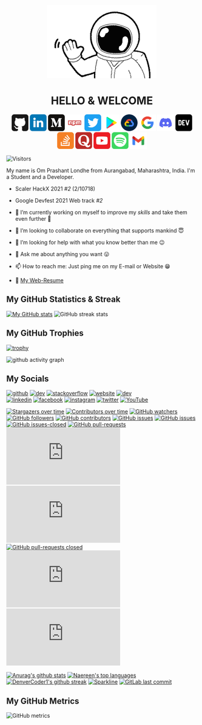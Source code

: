 <p align="center"><img src="/images/hi.gif" /></p>

<h1 align="center">
HELLO &amp; WELCOME
</h1>

<p align="center">
    <a target="_blank" href="https://github.com/Om-Londhe"><img src="/images/github.svg" width="44" height="44" /></a>
    <a target="_blank" href="https://www.linkedin.com/in/omlondhe"><img src="/images/linkedin.svg" width="44" height="44" /></a>
    <a target="_blank" href="https://medium.com/@oplondhe"><img src="/images/medium.svg" width="44" height="44" /></a>
    <a target="_blank" href="https://www.npmjs.com/~om-londhe"><img src="/images/npm.svg" width="44" height="44" /></a>
    <a target="_blank" href="https://twitter.com/OmLondhe2003"><img src="/images/twitter.svg" width="44" height="44" /></a>
    <a target="_blank" href="https://play.google.com/store/search?q=pub%3AOm%20Londhe&c=apps"><img src="/images/playstore.svg" width="44" height="44" /></a>
    <a target="_blank" href="https://www.cloudskillsboost.google/public_profiles/e2d9970c-0bf9-46d4-a8f5-2a2d1b46088c"><img src="/images/gcloud.png" width="44" height="44" /></a>
    <a target="_blank" href="https://g.dev/omlondhe"><img src="/images/google.svg" width="44" height="44" /></a>
    <a target="_blank" href="https://discord.com/channels/@me/914922032582504558"><img src="/images/discord.svg" width="44" height="44" /></a>
    <a target="_blank" href="https://dev.to/omlondhe"><img src="/images/dev.svg" width="44" height="44" /></a>
    <a target="_blank" href="https://stackoverflow.com/users/13173860/devom"><img src="/images/stackoverflow.svg" width="44" height="44" /></a>
    <a target="_blank" href="https://www.quora.com/profile/OmLondhe"><img src="/images/quora.svg" width="44" height="44" /></a>
    <a target="_blank" href="https://www.youtube.com/channel/UCnyll20S7UJkXWvG0lVCGTw"><img src="/images/youtube.svg" width="44" height="44" /></a>
    <a target="_blank" href="https://open.spotify.com/user/31qwx67gwp37qsik4j36s7xrna6m"><img src="/images/spotify.svg" width="44" height="44" /></a>
    <a target="_blank" href="mailto:oplondhe@gmail.com"><img src="/images/gmail.svg" width="44" height="44" /></a>
</p>

![Visitors](https://gpvc.arturio.dev/Om-Londhe)

My name is Om Prashant Londhe from Aurangabad, Maharashtra, India.
I'm a Student and a Developer.

- Scaler HackX 2021 _#2_ (2/10718)
- Google Devfest 2021 Web track _#2_

- 🔭 I’m currently working on myself to improve my _skills_ and take them even further 🚀
- 👯 I’m looking to collaborate on everything that supports mankind 😇
- 🤔 I’m looking for help with what you know better than me 😉
- 💬 Ask me about anything you want 😛
- 📫 How to reach me: Just ping me on my E-mail or Website 😁
- 📇 [My Web-Resume](https://Om-Londhe.github.io/Web-Resume/)

<!--![GitHub Activity Graph](https://activity-graph.herokuapp.com/graph?username=DevOM3)-->

## My GitHub Statistics & Streak

[![My GitHub stats](https://github-readme-stats.vercel.app/api?username=Om-Londhe&show_icons=true&theme=highcontrast)](https://github.com/Om-Londhe) ![GitHub streak stats](https://github-readme-streak-stats.herokuapp.com/?user=Om-Londhe&theme=highcontrast)

## My GitHub Trophies

[![trophy](https://github-profile-trophy.vercel.app/?username=Om-Londhe&row=2&column=4&theme=juicyfresh&no-bg=true)](https://github.com/ryo-ma/github-profile-trophy)

![github activity graph](https://activity-graph.herokuapp.com/graph?username=Om-Londhe&theme=dracula&layout=compact&title_color=FF69B4&hide_border=true&area=true)

<!--## [![Top Langs](https://github-readme-stats.vercel.app/api/top-langs/?username=DevOM3&layout=compact&langs_count=8&show_icons=true&theme=highcontrast)](https://github.com/DevOM3)-->

## My Socials

[<img src='https://cdn.jsdelivr.net/npm/simple-icons@3.0.1/icons/github.svg' alt='github' height='40'>](https://github.com/Om-Londhe) [<img src='https://cdn.jsdelivr.net/npm/simple-icons@3.0.1/icons/dev-dot-to.svg' alt='dev' height='40'>](https://dev.to/devom3) [<img src='https://cdn.jsdelivr.net/npm/simple-icons@3.0.1/icons/stackoverflow.svg' alt='stackoverflow' height='40'>](https://stackoverflow.com/users/13173860) [<img src='https://cdn.jsdelivr.net/npm/simple-icons@3.0.1/icons/icloud.svg' alt='website' height='40'>](https://devom-next.vercel.app) [<img src='https://cdn.jsdelivr.net/npm/simple-icons@3.0.1/icons/hashnode.svg' alt='dev' height='40'>](devom3)  
[<img src='https://cdn.jsdelivr.net/npm/simple-icons@3.0.1/icons/linkedin.svg' alt='linkedin' height='40'>](https://www.linkedin.com/in/omlondhe/) [<img src='https://cdn.jsdelivr.net/npm/simple-icons@3.0.1/icons/facebook.svg' alt='facebook' height='40'>](https://www.facebook.com/om.londhe.332) [<img src='https://cdn.jsdelivr.net/npm/simple-icons@3.0.1/icons/instagram.svg' alt='instagram' height='40'>](https://www.instagram.com/theomlondhe/) [<img src='https://cdn.jsdelivr.net/npm/simple-icons@3.0.1/icons/twitter.svg' alt='twitter' height='40'>](https://twitter.com/OmLondhe2003) [<img src='https://cdn.jsdelivr.net/npm/simple-icons@3.0.1/icons/youtube.svg' alt='YouTube' height='40'>](https://www.youtube.com/channel/UC37r_ioco3IGWroy2ZYAj-g)

[![Stargazers over time](https://starchart.cc/Naereen/badges.svg)](https://starchart.cc/Naereen/badges)
[![Contributors over time](https://contributor-graph-api.apiseven.com/contributors-svg?chart=contributorOverTime&repo=Naereen/badges)](https://www.apiseven.com/en/contributor-graph?chart=contributorOverTime&repo=Naereen/badges)
[![GitHub watchers](https://badgen.net/github/watchers/Naereen/Strapdown.js/)](https://GitHub.com/Naereen/StrapDown.js/watchers/)
[![GitHub followers](https://img.shields.io/github/followers/Naereen.svg?style=social&label=Follow&maxAge=2592000)](https://github.com/Naereen?tab=followers)
[![GitHub contributors](https://img.shields.io/github/contributors/Naereen/badges.svg)](https://GitHub.com/Naereen/badges/graphs/contributors/)
[![GitHub issues](https://img.shields.io/github/issues/Naereen/StrapDown.js.svg)](https://GitHub.com/Naereen/StrapDown.js/issues/)
[![GitHub issues](https://img.shields.io/github/issues/Naereen/StrapDown.js.svg)](https://GitHub.com/Naereen/StrapDown.js/issues/)
[![GitHub issues-closed](https://img.shields.io/github/issues-closed/Naereen/StrapDown.js.svg)](https://GitHub.com/Naereen/StrapDown.js/issues?q=is%3Aissue+is%3Aclosed)
[![GitHub pull-requests](https://img.shields.io/github/issues-pr/Naereen/StrapDown.js.svg)](https://GitHub.com/Naereen/StrapDown.js/pull/)
[![GitHub total-pull-requests](https://badgen.net/github/prs/Naereen/Strapdown.js)](https://GitHub.com/Naereen/StrapDown.js/pull/)
[![GitHub open-pull-requests](https://badgen.net/github/open-prs/Naereen/Strapdown.js)](https://github.com/Naereen/StrapDown.js/pulls?q=is%3Aopen)
[![GitHub pull-requests closed](https://img.shields.io/github/issues-pr-closed/Naereen/StrapDown.js.svg)](https://GitHub.com/Naereen/StrapDown.js/pull/)
[![GitHub pull-requests closed](https://badgen.net/github/closed-prs/Naereen/Strapdown.js)](https://github.com/Naereen/StrapDown.js/pulls?q=is%3Aclosed)
[![GitHub pull-requests merged](https://badgen.net/github/merged-prs/Naereen/Strapdown.js)](https://github.com/Naereen/StrapDown.js/pulls?q=is%3Amerged)

[![Anurag's github stats](https://github-readme-stats.vercel.app/api?username=Naereen&theme=blue-green)](https://github.com/anuraghazra/github-readme-stats)
[![Naereen's top languages](https://github-readme-stats.vercel.app/api/top-langs/?username=Naereen&theme=blue-green)](https://github.com/anuraghazra/github-readme-stats)
[![DenverCoder1's github streak](https://github-readme-streak-stats.herokuapp.com/?user=Naereen&theme=blue-green)](https://github.com/DenverCoder1/github-readme-streak-stats)
[![Sparkline](https://stars.medv.io/Naereen/badges.svg)](https://stars.medv.io/Naereen/badges)
[![GitLab last commit](https://badgen.net/gitlab/last-commit/NickBusey/HomelabOS/)](https://gitlab.com/NickBusey/HomelabOS/-/commits)

## My GitHub Metrics

![GitHub metrics](https://metrics.lecoq.io/Om-Londhe)

<!--
**Om-Londhe/Om-Londhe** is a ✨ _special_ ✨ repository because its `README.md` (this file) appears on your GitHub profile.

Here are some ideas to get you started:

- 🔭 I’m currently working on ...
- 🌱 I’m currently learning ...
- 👯 I’m looking to collaborate on ...
- 🤔 I’m looking for help with ...
- 💬 Ask me about ...
- 📫 How to reach me: ...
- 😄 Pronouns: ...
- ⚡ Fun fact: ...
-->
